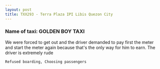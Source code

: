 ```yaml
---
layout: post
title: TXX293 - Terra Plaza IPI Libis Quezon City
---
```


### Name of taxi: GOLDEN BOY TAXI

We were forced to get out and the driver demanded to pay first the meter and start the meter again because that's the only way for him to earn.  The driver is extremely rude

```Refused boarding, Choosing passengers```
